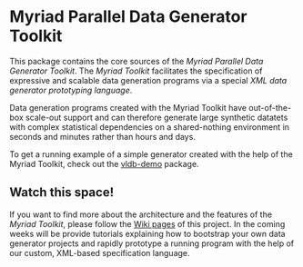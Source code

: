 Myriad Parallel Data Generator Toolkit
======================================

This package contains the core sources of the *Myriad Parallel Data Generator Toolkit*. The *Myriad Toolkit* facilitates the specification of expressive and scalable data generation programs via a special *XML data generator prototyping language*. 

Data generation programs created with the Myriad Toolkit have out-of-the-box scale-out support and can therefore generate large synthetic datatets with complex statistical dependencies on a shared-nothing environment in seconds and minutes rather than hours and days.  

To get a running example of a simple generator created with the help of the Myriad Toolkit, check out the [vldb-demo](https://github.com/TU-Berlin-DIMA/vldb-demo) package.

Watch this space!
-----------------

If you want to find more about the architecture and the features of the *Myriad Toolkit*, please follow the [Wiki pages](https://github.com/TU-Berlin-DIMA/myriad/wiki) of this project. In the coming weeks will be provide tutorials explaining how to bootstrap your own data generator projects and rapidly prototype a running program with the help of our custom, XML-based specification language.
